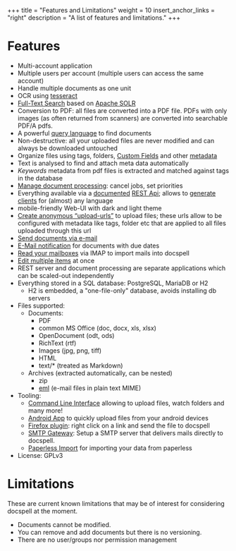 +++
title = "Features and Limitations"
weight = 10
insert_anchor_links = "right"
description = "A list of features and limitations."
+++

# Features

- Multi-account application
- Multiple users per account (multiple users can access the same
  account)
- Handle multiple documents as one unit
- OCR using [tesseract](https://github.com/tesseract-ocr/tesseract)
- [Full-Text Search](@/docs/webapp/finding.md#full-text-search) based
  on [Apache SOLR](https://solr.apache.org)
- Conversion to PDF: all files are converted into a PDF file. PDFs
  with only images (as often returned from scanners) are converted
  into searchable PDF/A pdfs.
- A powerful [query language](@/docs/query/_index.md) to find
  documents
- Non-destructive: all your uploaded files are never modified and can
  always be downloaded untouched
- Organize files using tags, folders, [Custom
  Fields](@/docs/webapp/customfields.md) and other
  [metadata](@/docs/webapp/metadata.md)
- Text is analysed to find and attach meta data automatically
- *Keywords* metadata from pdf files is extracted and matched against
  tags in the database
- [Manage document processing](@/docs/webapp/processing.md): cancel
  jobs, set priorities
- Everything available via a [documented](https://www.openapis.org/)
  [REST Api](@/docs/api/_index.md); allows to [generate
  clients](https://openapi-generator.tech/docs/generators) for
  (almost) any language
- mobile-friendly Web-UI with dark and light theme
- [Create anonymous
  “upload-urls”](@/docs/webapp/uploading.md#anonymous-upload) to
  upload files; these urls allow to be configured with metadata like
  tags, folder etc that are applied to all files uploaded through this
  url
- [Send documents via e-mail](@/docs/webapp/mailitem.md)
- [E-Mail notification](@/docs/webapp/notifydueitems.md) for documents
  with due dates
- [Read your mailboxes](@/docs/webapp/scanmailbox.md) via IMAP to
  import mails into docspell
- [Edit multiple items](@/docs/webapp/multiedit.md) at once
- REST server and document processing are separate applications which
  can be scaled-out independently
- Everything stored in a SQL database: PostgreSQL, MariaDB or H2
  - H2 is embedded, a "one-file-only" database, avoids installing db
    servers
- Files supported:
  - Documents:
    - PDF
    - common MS Office (doc, docx, xls, xlsx)
    - OpenDocument (odt, ods)
    - RichText (rtf)
    - Images (jpg, png, tiff)
    - HTML
    - text/* (treated as Markdown)
  - Archives (extracted automatically, can be nested)
    - zip
    - [eml](https://en.wikipedia.org/wiki/Email#Filename_extensions)
      (e-mail files in plain text MIME)
- Tooling:
  - [Command Line Interface](@/docs/tools/cli.md) allowing to upload
    files, watch folders and many more!
  - [Android App](@/docs/tools/android.md) to quickly upload files
    from your android devices
  - [Firefox plugin](@/docs/tools/browserext.md): right click on a
    link and send the file to docspell
  - [SMTP Gateway](@/docs/tools/smtpgateway.md): Setup a SMTP server
    that delivers mails directly to docspell.
  - [Paperless Import](@/docs/tools/paperless-import.md) for importing
    your data from paperless
- License: GPLv3


# Limitations

These are current known limitations that may be of interest for
considering docspell at the moment.

- Documents cannot be modified.
- You can remove and add documents but there is no versioning.
- There are no user/groups nor permission management
